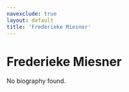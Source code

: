 ```yaml
---
navexclude: true
layout: default
title: 'Frederieke Miesner'
---
```


# Frederieke Miesner

No biography found.